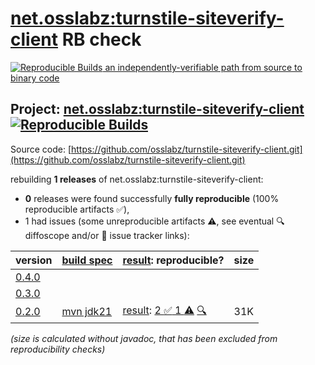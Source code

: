 [net.osslabz:turnstile-siteverify-client](https://central.sonatype.com/artifact/net.osslabz/turnstile-siteverify-client/versions) RB check
=======

[![Reproducible Builds](https://reproducible-builds.org/images/logos/rb.svg) an independently-verifiable path from source to binary code](https://reproducible-builds.org/)

## Project: [net.osslabz:turnstile-siteverify-client](https://central.sonatype.com/artifact/net.osslabz/turnstile-siteverify-client/versions) [![Reproducible Builds](https://img.shields.io/endpoint?url=https://raw.githubusercontent.com/jvm-repo-rebuild/reproducible-central/master/content/net/osslabz/turnstile-siteverify-client/badge.json)](https://github.com/jvm-repo-rebuild/reproducible-central/blob/master/content/net/osslabz/turnstile-siteverify-client/README.md)

Source code: [https://github.com/osslabz/turnstile-siteverify-client.git](https://github.com/osslabz/turnstile-siteverify-client.git)

rebuilding **1 releases** of net.osslabz:turnstile-siteverify-client:
- **0** releases were found successfully **fully reproducible** (100% reproducible artifacts :white_check_mark:),
- 1 had issues (some unreproducible artifacts :warning:, see eventual :mag: diffoscope and/or :memo: issue tracker links):

| version | [build spec](/BUILDSPEC.md) | [result](https://reproducible-builds.org/docs/jvm/): reproducible? | size |
| -- | --------- | ------ | -- |
| [0.4.0](https://central.sonatype.com/artifact/net.osslabz/turnstile-siteverify-client/0.4.0/pom) | | | |
| [0.3.0](https://central.sonatype.com/artifact/net.osslabz/turnstile-siteverify-client/0.3.0/pom) | | | |
| [0.2.0](https://central.sonatype.com/artifact/net.osslabz/turnstile-siteverify-client/0.2.0/pom) | [mvn jdk21](turnstile-siteverify-client-0.2.0.buildspec) | [result](turnstile-siteverify-client-0.2.0.buildinfo): [2 :white_check_mark:  1 :warning:](turnstile-siteverify-client-0.2.0.buildcompare) [:mag:](turnstile-siteverify-client-0.2.0.diffoscope) | 31K |

<i>(size is calculated without javadoc, that has been excluded from reproducibility checks)</i>
